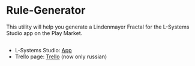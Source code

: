 # Rule-Generator
This utility will help you generate a Lindenmayer Fractal for the L-Systems Studio app on the Play Market.
##
- L-Systems Studio: [App](https://play.google.com/store/apps/details?id=com.playposse.thomas.lindenmayer&hl=ru)
- Trello page: [Trello](https://trello.com/b/nKGpBzlW/rule-generator) (now only russian)